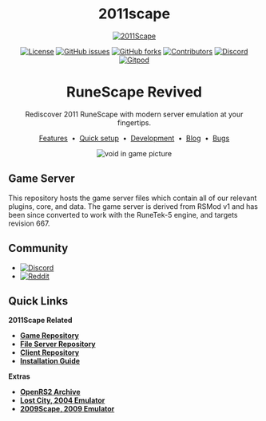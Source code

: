 <div align="center">
<h1>2011scape</h1>
<a href="https://github.com/2011Scape/game">
  <img src="https://i.imgur.com/IKFkP0S.jpeg" alt="2011Scape">
</a>


[![License](https://img.shields.io/badge/license-ISC-blue?style=for-the-badge&logo=open-source-initiative&logoColor=white)](https://opensource.org/licenses/ISC)
[![GitHub issues](https://img.shields.io/github/issues/2011Scape/game?style=for-the-badge&label=Issues%20%E2%9A%A0%EF%B8%8F&color=gold)](https://github.com/2011Scape/game/issues)
[![GitHub forks](https://img.shields.io/github/forks/2011Scape/game?style=for-the-badge&logo=github&logoColor=white)](https://github.com/2011Scape/game/forks)
[![Contributors](https://img.shields.io/github/contributors/2011Scape/game?style=for-the-badge&logo=github&color=darkgreen)](https://github.com/2011Scape/game/graphs/contributors)
[![Discord](https://img.shields.io/discord/1055304546521469019?label=chat&logo=discord&logoColor=white&style=for-the-badge&color=5865F2)](https://discord.gg/jDbBAKjhxh)
[![Gitpod](https://img.shields.io/badge/Gitpod-orange?style=for-the-badge&logo=gitpod&logoColor=white)](https://gitpod.io/#https://github.com/2011Scape/game)

<h1>RuneScape Revived</h1>

<p>Rediscover 2011 RuneScape with modern server emulation at your fingertips.</p>

<a href="#features">Features</a> &nbsp;&bull;&nbsp;
<a href="#quick-setup">Quick setup</a> &nbsp;&bull;&nbsp;
<a href="#development">Development</a> &nbsp;&bull;&nbsp;
<a href="https://rune-server.org/threads/667-2011scape-an-emulation-of-runescape-in-2011-powered-by-rsmod.706352/" target="_blank">Blog</a> &nbsp;&bull;&nbsp;
<a href="https://github.com/2011Scape/game/issues">Bugs</a>

![void in game picture](https://i.imgur.com/TNXa63G.png)

</div>

## Game Server

This repository hosts the game server files which contain all of our relevant plugins, core, and data. The game server is derived from RSMod v1 and has been since converted to work with the RuneTek-5 engine, and targets revision 667.

## Community
- [![Discord](https://img.shields.io/badge/Discord%20%20-blue?style=for-the-badge&logo=discord&logoColor=white)](https://discord.gg/jDbBAKjhxh)
- [![Reddit](https://img.shields.io/badge/Reddit%20%20-red?style=for-the-badge&logo=reddit&logoColor=white)](https://www.reddit.com/r/2011scape/)

## Quick Links

<b>2011Scape Related<b>
- [Game Repository](https://github.com/2011Scape/game)
- [File Server Repository](https://github.com/2011Scape/file-server)
- [Client Repository](https://github.com/2011Scape/2011scape-client)
- [Installation Guide](https://github.com/2011Scape/installation-guide)

<b>Extras</b>
- [OpenRS2 Archive](https://archive.openrs2.org/)
- [Lost City, 2004 Emulator](https://discord.gg/hN3tHUmZEN)
- [2009Scape, 2009 Emulator](https://2009scape.org)

[isc]: https://opensource.org/license/apache-2-0
[license]: https://github.com/2011Scape/game/blob/main/LICENSE
[license-badge]: https://img.shields.io/badge/license-ISC-informational

[discord]: https://discord.gg/jDbBAKjhxh
[discord-badge]: https://img.shields.io/discord/1055304546521469019?color=%237289da&logo=discord

[gitpod]: https://gitpod.io/#https://github.com/2011Scape/game
[gitpod-badge]: https://img.shields.io/badge/Contribute%20with-Gitpod-908a85?logo=gitpod
